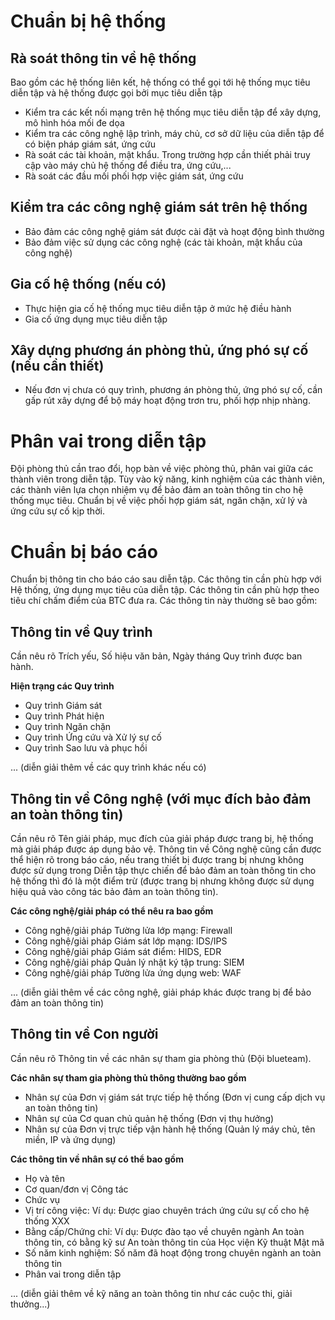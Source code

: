 # Chuẩn bị hệ thống

## Rà soát thông tin về hệ thống

Bao gồm các hệ thống liên kết, hệ thống có thể gọi tới hệ thống mục tiêu diễn tập và hệ thống được gọi bởi mục tiêu diễn tập

  - Kiểm tra các kết nối mạng trên hệ thống mục tiêu diễn tập để xây dựng, mô hình hóa mối đe dọa
  - Kiểm tra các công nghệ lập trình, máy chủ, cơ sở dữ liệu của diễn tập để có biện pháp giám sát, ứng cứu
  - Rà soát các tài khoản, mật khẩu. Trong trường hợp cần thiết phải truy cập vào máy chủ hệ thống để điều tra, ứng cứu,...
  - Rà soát các đầu mối phối hợp việc giám sát, ứng cứu

## Kiểm tra các công nghệ giám sát trên hệ thống

  - Bảo đảm các công nghệ giám sát được cài đặt và hoạt động bình thường
  - Bảo đảm việc sử dụng các công nghệ (các tài khoản, mật khẩu của công nghệ)

## Gia cố hệ thống (nếu có)

  - Thực hiện gia cố hệ thống mục tiêu diễn tập ở mức hệ điều hành
  - Gia cố ứng dụng mục tiêu diễn tập

## Xây dựng phương án phòng thủ, ứng phó sự cố (nếu cần thiết)
  - Nếu đơn vị chưa có quy trình, phương án phòng thủ, ứng phó sự cố, cần gấp rút xây dựng để bộ máy hoạt động trơn tru, phối hợp nhịp nhàng.

# Phân vai trong diễn tập
Đội phòng thủ cần trao đổi, họp bàn về việc phòng thủ, phân vai giữa các thành viên trong diễn tập.
Tùy vào kỹ năng, kinh nghiệm của các thành viên, các thành viên lựa chọn nhiệm vụ để bảo đảm an toàn thông tin cho hệ thống mục tiêu.
Chuẩn bị về việc phối hợp giám sát, ngăn chặn, xử lý và ứng cứu sự cố kịp thời.

# Chuẩn bị báo cáo

Chuẩn bị thông tin cho báo cáo sau diễn tập.
Các thông tin cần phù hợp với Hệ thống, ứng dụng mục tiêu của diễn tập.
Các thông tin cần phù hợp theo tiêu chí chấm điểm của BTC đưa ra.
Các thông tin này thường sẽ bao gồm:

## Thông tin về Quy trình

Cần nêu rõ Trích yếu, Số hiệu văn bản, Ngày tháng Quy trình được ban hành.

**Hiện trạng các Quy trình**

  - Quy trình Giám sát
  - Quy trình Phát hiện
  - Quy trình Ngăn chặn
  - Quy trình Ứng cứu và Xử lý sự cố
  - Quy trình Sao lưu và phục hồi

... (diễn giải thêm về các quy trình khác nếu có)

## Thông tin về Công nghệ (với mục đích bảo đảm an toàn thông tin)

Cần nêu rõ Tên giải pháp, mục đích của giải pháp được trang bị, hệ thống mà giải pháp được áp dụng bảo vệ.
Thông tin về Công nghệ cũng cần được thể hiện rõ trong báo cáo, nếu trang thiết bị được trang bị nhưng không được sử dụng trong Diễn tập thực chiến để bảo đảm an toàn thông tin cho hệ thống thì đó là một điểm trừ (được trang bị nhưng không được sử dụng hiệu quả vào công tác bảo đảm an toàn thông tin).

**Các công nghệ/giải pháp có thể nêu ra bao gồm**

  - Công nghệ/giải pháp Tường lửa lớp mạng: Firewall
  - Công nghệ/giải pháp Giám sát lớp mạng: IDS/IPS
  - Công nghệ/giải pháp Giám sát điểm: HIDS, EDR
  - Công nghệ/giải pháp Quản lý nhật ký tập trung: SIEM
  - Công nghệ/giải pháp Tường lửa ứng dụng web: WAF

... (diễn giải thêm về các công nghệ, giải pháp khác được trang bị để bảo đảm an toàn thông tin)

## Thông tin về Con người

Cần nêu rõ Thông tin về các nhân sự tham gia phòng thủ (Đội blueteam).

**Các nhân sự tham gia phòng thủ thông thường bao gồm**

  - Nhân sự của Đơn vị giám sát trực tiếp hệ thống (Đơn vị cung cấp dịch vụ an toàn thông tin)
  - Nhân sự của Cơ quan chủ quản hệ thống (Đơn vị thụ hưởng)
  - Nhân sự của Đơn vị trực tiếp vận hành hệ thống (Quản lý máy chủ, tên miền, IP và ứng dụng)

**Các thông tin về nhân sự có thể bao gồm**

  - Họ và tên
  - Cơ quan/đơn vị Công tác
  - Chức vụ
  - Vị trí công việc: Ví dụ: Được giao chuyên trách ứng cứu sự cố cho hệ thống XXX
  - Bằng cấp/Chứng chỉ: Ví dụ: Được đào tạo về chuyên ngành An toàn thông tin, có bằng kỹ sư An toàn thông tin của Học viện Kỹ thuật Mật mã
  - Số năm kinh nghiệm: Số năm đã hoạt động trong chuyên ngành an toàn thông tin
  - Phân vai trong diễn tập

... (diễn giải thêm về kỹ năng an toàn thông tin như các cuộc thi, giải thưởng...)

